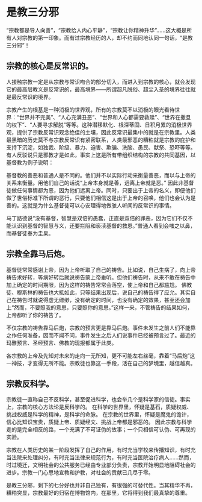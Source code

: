 # 是教三分邪

“宗教都是导人向善”，“宗教给人内心平静”，“宗教让你精神升华”……这大概是所有人对宗教的第一印象。而有过宗教经历的人，却不约而同地认同一句话，“是教三分邪”！

## 宗教的核心是反常识的。

人接触宗教一定是从宗教与常识吻合的部分切入，而进入到宗教的核心，就会发现它的最高层教义是反常识的，最高境界——所谓超凡脱俗、超尘入圣的境界往往就是最反常识的境界。

宗教产生的根基是一种消极的世界观，所有的宗教莫不以消极的眼光看待世界：“世界并不完美”、“人心充满丑恶”、“世界和人心都需要救赎”、“世界在撒旦的权下”、“人要寻求解脱”等等。这种潜移默化、根深蒂固、日积月累的消极世界观，提供了宗教反常识观念绝佳的土壤，因此反常识最集中的就是在宗教里。人类最黑暗的历史莫不与宗教反常识有紧密联系，人类最邪恶的糟粕就是宗教的庇护和支持下沉淀，如独裁、阶级、暴力、迫害、欺骗、洗脑、愚民、献祭、恐吓等等。有人反驳说只是邪教才是如此，事实上这是所有带组织结构的宗教的共同基因，以基督教为例子说明：

基督教的善恶和普通人是不同的。他们并不以实际行动来衡量善恶，而以与上帝的关系来衡量。用他们自己的话说“上帝本身就是善，远离上帝就是恶。” 因此非基督徒做任何事情都为恶，因为他们远离上帝。同时，只要出于上帝的名义，即便他们做了世俗标准下所谓的恶行，只要他们相信这是出于上帝的召唤，他们也会认为是善的。这就是为什么基督徒可以心安理得地做骇人听闻的反常识的事情。

马丁路德说“没有基督，智慧是双倍的愚蠢，正直是双倍的罪恶，因为它们不仅不能认识到基督的智慧与义，还要拦阻和亵渎基督的救恩。”普通人看到会嗤之以鼻，而基督徒奉为圭臬。

## 宗教全靠马后炮。

基督徒常常感谢上帝，因为上帝听取了自己的祷告。比如说，自己生病了，向上帝祷告求好转，等病好转后就说祷告蒙上帝垂听。但他们祷告时，从来不敢在祷告中加上确定的时间期限，因为这样的祷告常常会落空，使上帝和自己都尴尬。 佛教徒、穆斯林的祷告也大抵如此，只等结果出现后，说自己的祷告得了应允。其实自己在祷告时就说得虚无缥缈，没有确定的时间，也没有确定的效果，甚至还会加上“然而，不要照我的意思，只要照你的意思。”这样一来，不管祷告的结果如何，上帝都听了你的祷告了。

不仅宗教的祷告靠马后炮，宗教的预言更是靠马后炮。事件未发生之前人们不能靠之作任何准备，因而不闻不问，事件发生之后人们说事件已经被预言过了。最近的玛雅预言、圣经预言、佛教的现报都属于此类。

各宗教的上帝及先知对未来的走向一无所知，更不可能左右丝毫，靠着“马后炮”这一神技，才变得无所不能。宗教徒也靠这一手段，活在自己的梦境里，越信越真。

## 宗教反科学。

宗教徒一直称自己不反科学，甚至促进科学，也会举几个是科学家的信徒。事实上，宗教的核心方法论是反科学的。 在科学的世界里，怀疑是基石，质疑权威、挑战权威是科学的精神，是科学的命脉。 在宗教的世界里，怀疑是魔鬼的诡计，信心比知识宝贵，质疑上帝、质疑经文、挑战上帝都是邪恶的。 因此宗教与科学走的是完全相反的路，一个充满了不可证伪的故事；一个只相信可认伪、可再现的实验。


宗教在人类历史的某一阶段发挥了自己的作用，有时充当学校来传播知识，有时充当法院来处理纠分，有时充当法律来规范行为，有时充当医院治疗病人……然而，时过境迁，文明社会的公共服务已经由专业部分负责，宗教开始明显地阻碍社会的进步。宗教一门心思地宣教和护教，对社会的贡献已几尽于零。

是教三分邪，剩下的七分好也并非自己独有，有很强的可替代性。当其精华不再，糟粕突显，宗教最好的归宿在博物馆内，在那里，它将得到我们最真挚的尊重。